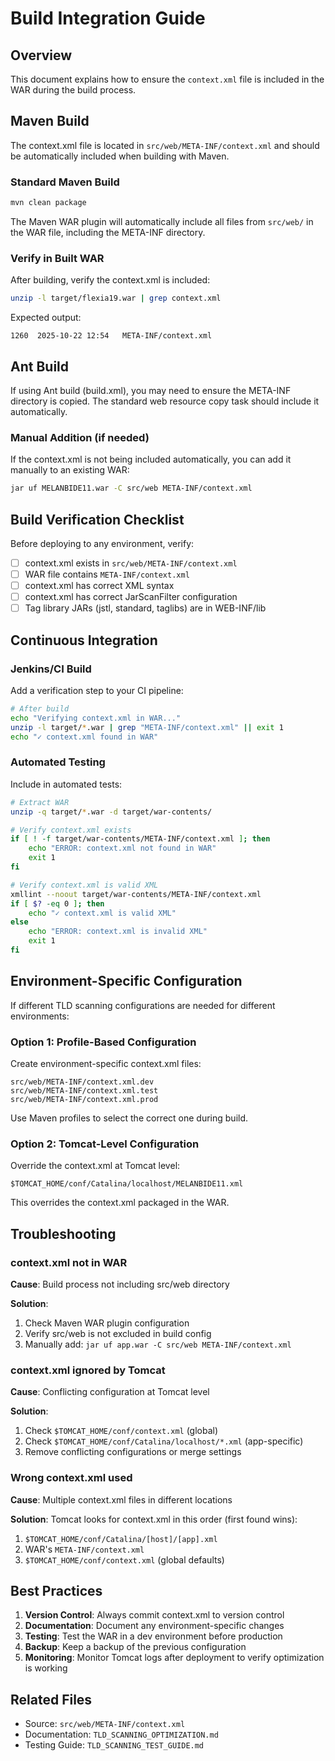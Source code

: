 # Build Integration Guide

## Overview

This document explains how to ensure the `context.xml` file is included in the WAR during the build process.

## Maven Build

The context.xml file is located in `src/web/META-INF/context.xml` and should be automatically included when building with Maven.

### Standard Maven Build

```bash
mvn clean package
```

The Maven WAR plugin will automatically include all files from `src/web/` in the WAR file, including the META-INF directory.

### Verify in Built WAR

After building, verify the context.xml is included:

```bash
unzip -l target/flexia19.war | grep context.xml
```

Expected output:
```
1260  2025-10-22 12:54   META-INF/context.xml
```

## Ant Build

If using Ant build (build.xml), you may need to ensure the META-INF directory is copied. The standard web resource copy task should include it automatically.

### Manual Addition (if needed)

If the context.xml is not being included automatically, you can add it manually to an existing WAR:

```bash
jar uf MELANBIDE11.war -C src/web META-INF/context.xml
```

## Build Verification Checklist

Before deploying to any environment, verify:

- [ ] context.xml exists in `src/web/META-INF/context.xml`
- [ ] WAR file contains `META-INF/context.xml`
- [ ] context.xml has correct XML syntax
- [ ] context.xml has correct JarScanFilter configuration
- [ ] Tag library JARs (jstl, standard, taglibs) are in WEB-INF/lib

## Continuous Integration

### Jenkins/CI Build

Add a verification step to your CI pipeline:

```bash
# After build
echo "Verifying context.xml in WAR..."
unzip -l target/*.war | grep "META-INF/context.xml" || exit 1
echo "✓ context.xml found in WAR"
```

### Automated Testing

Include in automated tests:

```bash
# Extract WAR
unzip -q target/*.war -d target/war-contents/

# Verify context.xml exists
if [ ! -f target/war-contents/META-INF/context.xml ]; then
    echo "ERROR: context.xml not found in WAR"
    exit 1
fi

# Verify context.xml is valid XML
xmllint --noout target/war-contents/META-INF/context.xml
if [ $? -eq 0 ]; then
    echo "✓ context.xml is valid XML"
else
    echo "ERROR: context.xml is invalid XML"
    exit 1
fi
```

## Environment-Specific Configuration

If different TLD scanning configurations are needed for different environments:

### Option 1: Profile-Based Configuration

Create environment-specific context.xml files:

```
src/web/META-INF/context.xml.dev
src/web/META-INF/context.xml.test
src/web/META-INF/context.xml.prod
```

Use Maven profiles to select the correct one during build.

### Option 2: Tomcat-Level Configuration

Override the context.xml at Tomcat level:

```
$TOMCAT_HOME/conf/Catalina/localhost/MELANBIDE11.xml
```

This overrides the context.xml packaged in the WAR.

## Troubleshooting

### context.xml not in WAR

**Cause**: Build process not including src/web directory

**Solution**:
1. Check Maven WAR plugin configuration
2. Verify src/web is not excluded in build config
3. Manually add: `jar uf app.war -C src/web META-INF/context.xml`

### context.xml ignored by Tomcat

**Cause**: Conflicting configuration at Tomcat level

**Solution**:
1. Check `$TOMCAT_HOME/conf/context.xml` (global)
2. Check `$TOMCAT_HOME/conf/Catalina/localhost/*.xml` (app-specific)
3. Remove conflicting configurations or merge settings

### Wrong context.xml used

**Cause**: Multiple context.xml files in different locations

**Solution**:
Tomcat looks for context.xml in this order (first found wins):
1. `$TOMCAT_HOME/conf/Catalina/[host]/[app].xml`
2. WAR's `META-INF/context.xml`
3. `$TOMCAT_HOME/conf/context.xml` (global defaults)

## Best Practices

1. **Version Control**: Always commit context.xml to version control
2. **Documentation**: Document any environment-specific changes
3. **Testing**: Test the WAR in a dev environment before production
4. **Backup**: Keep a backup of the previous configuration
5. **Monitoring**: Monitor Tomcat logs after deployment to verify optimization is working

## Related Files

- Source: `src/web/META-INF/context.xml`
- Documentation: `TLD_SCANNING_OPTIMIZATION.md`
- Testing Guide: `TLD_SCANNING_TEST_GUIDE.md`
